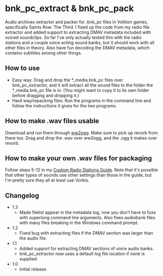 bnk\_pc\_extract & bnk\_pc\_pack
================================
Audio archives extractor and packer for .bnk_pc files in Volition games,
specifically Saints Row: The Third. I fixed up the code from my radio file
extractor and added support to extracting DMAV metadata included with voiced
soundclips. So far I've only actually tested this with the radio stations and
a couple voice acting sound banks, but it should work with all other files in
theory. Also have fun decoding the DMAV metadata, which contains subtitles
among other things.

How to use
----------
* Easy way: Drag and drop the *\_media.bnk\_pc files over bnk\_pc\_extractor,
  and it will extract all the sound files to the folder the *\_media.bnk\_pc
  file is in. (You might want to copy it to its own folder before dragging and
  dropping it.)
* Hard way/repacking files: Run the programs in the command line and follow
  the instructions it gives for the two programs.

How to make .wav files usable
-----------------------------
Download and run them through [ww2ogg](http://hcs64.com/vgm_ripping.html).
Make sure to pick up revorb from there too. Drag and drop the .wav over
ww2ogg, and the .ogg it makes over revorb.

How to make your own .wav files for packaging
---------------------------------------------
Follow steps 5-12 in my
[Custom Radio Stations Guide](https://www.saintsrowmods.com/forum/viewtopic.php?f=9&t=2).
Note that it's possible that other types of sounds use other settings than
those in the guide, but I'm pretty sure they all at least use Vorbis.

Changelog
---------
* 1.3
    * Made filelist appear in the metadata log, now you don't have to fuss
      with superlong command line arguments. Also fixes audiobank files with
      many files breaking in the Windows command prompt.
* 1.2
    * Fixed bug with extracting files if the DMAV section was larger than the
      audio file.
* 1.1
    * Added support for extracting DMAV sections of voice audio banks.
    * bnk_pc_extractor now uses a default log file location if none is
      supplied.
* 1.0
    * Initial release.

